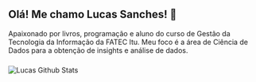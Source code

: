 ## Olá! Me chamo Lucas Sanches! 🚀

Apaixonado por livros, programação e aluno do curso de Gestão da Tecnologia da Informação da FATEC Itu. Meu foco é a área de Ciência de Dados para a obtenção de insights e análise de dados.

### 
![Lucas Github Stats](https://github-readme-stats.vercel.app/api?username=sanches8&show_icons=true&theme=midnight-purple)
